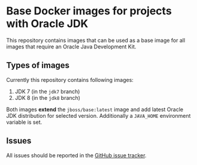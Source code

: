 # Base Docker images for projects with Oracle JDK

This repository contains images that can be used as a base image for all images that require an Oracle Java Development Kit.

## Types of images

Currently this repository contains following images:

1. JDK 7 (in the `jdk7` branch)
2. JDK 8 (in the `jdk8` branch)

Both images **extend** the `jboss/base:latest` image and add latest Oracle JDK distribution for selected version. 
Additionally a `JAVA_HOME` environment variable is set.

## Issues

All issues should be reported in the [GitHub issue tracker](https://github.com/sfcoy/centos7-oracle-jdk/issues).
